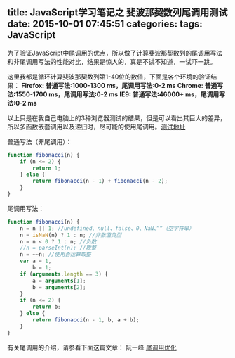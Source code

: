 title: JavaScript学习笔记之 斐波那契数列尾调用测试
date: 2015-10-01 07:45:51
categories:
tags: JavaScript
---

为了验证JavaScript中尾调用的优点，所以做了计算斐波那契数列的尾调用写法和非尾调用写法的性能对比，结果是惊人的，真是不试不知道，一试吓一跳。

这里我都是循环计算斐波那契数列第1-40位的数值，下面是各个环境的验证结果：
**Firefox: 普通写法:1000-1300 ms，尾调用写法:0-2 ms**
**Chrome: 普通写法:1550-1700 ms，尾调用写法:0-2 ms**
**IE9: 普通写法:46000+ ms，尾调用写法:0-2 ms**

以上只是在我自己电脑上的3种浏览器测试的结果，但是可以看出其巨大的差异，所以多函数嵌套调用以及递归时，尽可能的使用尾调用。[测试地址](http://zaozaool.github.io/test-fibonacci.html)
<!--more-->

普通写法（非尾调用）：
```javascript
function fibonacci(n) {
    if (n <= 2) {
        return 1;
    } else {
        return fibonacci(n - 1) + fibonacci(n - 2);
    }
}
```

尾调用写法：
```javascript
function fibonacci(n) {
    n = n || 1; //undefined、null、false、0、NaN、””（空字符串）
    n = isNaN(n) ? 1 : n; //非数值类型
    n = n < 0 ? 1 : n; //负数
    //n = parseInt(n); //取整
    n = ~~n; //使用否运算取整
    var a = 1,
        b = 1;
    if (arguments.length == 3) {
        a = arguments[1];
        b = arguments[2];
    }
    if (n <= 2) {
        return b;
    } else {
        return fibonacci(n - 1, b, a + b);
    }
}
```


有关尾调用的介绍，请参看下面这篇文章：
阮一峰 [尾调用优化](http://www.ruanyifeng.com/blog/2015/04/tail-call.html)